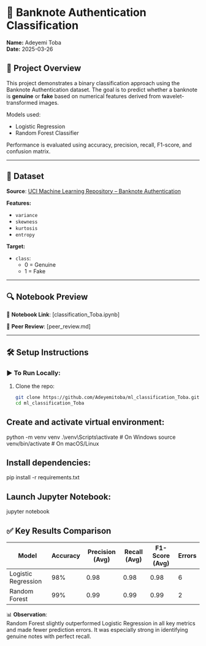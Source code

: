 # 🧠 Banknote Authentication Classification
**Name:** Adeyemi Toba  
**Date:** 2025-03-26  

## 📌 Project Overview
This project demonstrates a binary classification approach using the Banknote Authentication dataset. The goal is to predict whether a banknote is **genuine** or **fake** based on numerical features derived from wavelet-transformed images.

Models used:
- Logistic Regression
- Random Forest Classifier

Performance is evaluated using accuracy, precision, recall, F1-score, and confusion matrix.

---

## 📁 Dataset
**Source**: [UCI Machine Learning Repository – Banknote Authentication](https://archive.ics.uci.edu/ml/datasets/banknote+authentication)

**Features:**
- `variance`
- `skewness`
- `kurtosis`
- `entropy`

**Target:**
- `class`:  
  - 0 = Genuine  
  - 1 = Fake

---

## 🔍 Notebook Preview
📓 **Notebook Link**: [classification_Toba.ipynb]

📄 **Peer Review**: [peer_review.md]

---

## 🛠️ Setup Instructions

### ▶️ To Run Locally:
1. Clone the repo:
   ```bash
   git clone https://github.com/Adeyemitoba/ml_classification_Toba.git
   cd ml_classification_Toba

## Create and activate virtual environment:
python -m venv venv
.\venv\Scripts\activate     # On Windows
source venv/bin/activate   # On macOS/Linux

## Install dependencies:
pip install -r requirements.txt

## Launch Jupyter Notebook:
jupyter notebook

## ✅ Key Results Comparison

| Model               | Accuracy | Precision (Avg) | Recall (Avg) | F1-Score (Avg) | Errors |
|---------------------|----------|------------------|--------------|----------------|--------|
| Logistic Regression | 98%      | 0.98             | 0.98         | 0.98           | 6      |
| Random Forest       | 99%      | 0.99             | 0.99         | 0.99           | 2      |

📊 **Observation**:  
Random Forest slightly outperformed Logistic Regression in all key metrics and made fewer prediction errors. It was especially strong in identifying genuine notes with perfect recall.
